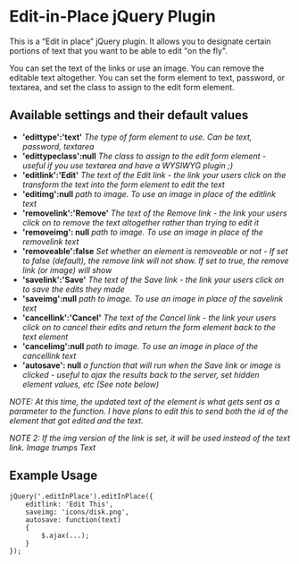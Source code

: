 #  Edit-in-Place jQuery Plugin

This is a “Edit in place” jQuery plugin. It allows you to designate certain portions of text that you want to be able to edit "on the fly".

You can set the text of the links or use an image. You can remove the editable text altogether. You can set the form element to text, password, or textarea, and set the class to assign to the edit form element.

## Available settings and their default values

- __'edittype':'text'__ *The type of form element to use. Can be text, password, textarea*
- __'edittypeclass':null__ *The class to assign to the edit form element - useful if you use textarea and have a WYSIWYG plugin ;)*
- __'editlink':'Edit'__ *The text of the Edit link - the link your users click on the transform the text into the form element to edit the text*
- __'editimg':null__ *path to image. To use an image in place of the editlink text*
- __'removelink':'Remove'__ *The text of the Remove link - the link your users click on to remove the text altogether rather than trying to edit it*
- __'removeimg': null__ *path to image. To use an image in place of the removelink text*
- __'removeable':false__ *Set whether an element is removeable or not - If set to false (default), the remove link will not show. If set to true, the remove link (or image) will show*
- __'savelink':'Save'__ *The text of the Save link - the link your users click on to save the edits they made*
- __'saveimg':null__ *path to image. To use an image in place of the savelink text*
- __'cancellink':'Cancel'__ *The text of the Cancel link - the link your users click on to cancel their edits and return the form element back to the text element*
- __'cancelimg':null__ *path to image. To use an image in place of the cancellink text*
- __'autosave': null__ *a function that will run when the Save link or image is clicked - useful to ajax the results back to the server, set hidden element values, etc (See note below)*

*NOTE: At this time, the updated text of the element is what gets sent as a parameter to the function. I have plans to edit this to send both the id of the element that got edited and the text.*

*NOTE 2: If the img version of the link is set, it will be used instead of the text link. Image trumps Text*

## Example Usage

    jQuery('.editInPlace').editInPlace({
	    editlink: 'Edit This',
	    saveimg: 'icons/disk.png',
	    autosave: function(text)
	    {
		    $.ajax(...);
	    }
    });
